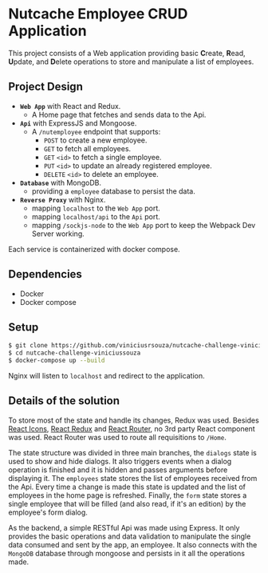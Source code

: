 # Nutcache Employee CRUD Application

This project consists of a Web application providing basic **C**reate, **R**ead, **U**pdate, and **D**elete operations to store and manipulate a list of employees.

## Project Design

- **`Web App`** with React and Redux.
  - A Home page that fetches and sends data to the Api.
- **`Api`** with ExpressJS and Mongoose.
  - A `/nutemployee` endpoint that supports:
    - `POST` to create a new employee.
    - `GET` to fetch all employees.
    - `GET` `<id>` to fetch a single employee.
    - `PUT` `<id>` to update an already registered employee.
    - `DELETE` `<id>` to delete an employee.
- **`Database`** with MongoDB.
  - providing a `employee` database to persist the data.
- **`Reverse Proxy`** with Nginx.
  - mapping `localhost` to the `Web App` port.
  - mapping `localhost/api` to the `Api` port.
  - mapping `/sockjs-node` to the `Web App` port to keep the Webpack Dev Server working.

Each service is containerized with docker compose.

## Dependencies

- Docker
- Docker compose

## Setup

```sh
$ git clone https://github.com/viniciusrsouza/nutcache-challenge-viniciussouza.git
$ cd nutcache-challenge-viniciussouza
$ docker-compose up --build
```

Nginx will listen to `localhost` and redirect to the application.

## Details of the solution

To store most of the state and handle its changes, Redux was used. Besides [React Icons](https://react-icons.github.io/react-icons "React Icons"), [React Redux](https://react-redux.js.org "React Redux") and [React Router](https://reactrouter.com "React Router"), no 3rd party React component was used. React Router was used to route all requisitions to `/Home`.

The state structure was divided in three main branches, the `dialogs` state is used to show and hide dialogs. It also triggers events when a dialog operation is finished and it is hidden and passes arguments before displaying it. The `employees` state stores the list of employees received from the Api. Every time a change is made this state is updated and the list of employees in the home page is refreshed. Finally, the `form` state stores a single employee that will be filled (and also read, if it's an edition) by the employee's form dialog.

As the backend, a simple RESTful Api was made using Express. It only provides the basic operations and data validation to manipulate the single data consumed and sent by the app, an employee. It also connects with the `MongoDB` database through mongoose and persists in it all the operations made.
